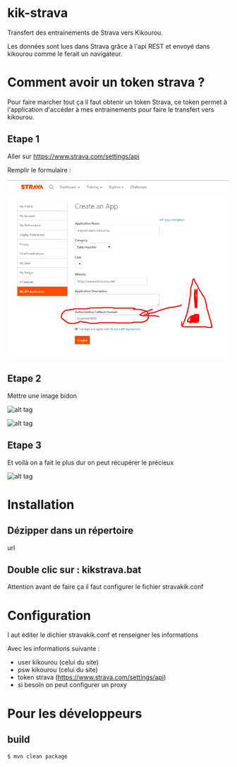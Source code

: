 # kik-strava

Transfert des entrainements de Strava vers Kikourou.

Les données sont lues dans Strava grâce à l'api REST et envoyé dans kikourou comme le ferait un navigateur.

# Comment avoir un token strava ?

Pour faire marcher tout ça il faut obtenir un token Strava, ce token permet à l'application d'accéder à mes entrainements pour faire le transfert vers kikourou.

## Etape 1

Aller sur https://www.strava.com/settings/api

Remplir le formulaire :

![alt tag](https://raw.githubusercontent.com/kekepins/strava/img/img/strava21.png)

## Etape 2

Mettre une image bidon

![alt tag](https://raw.githubusercontent.com/kekepins/strava/img/img/strava3.png)

![alt tag](https://raw.githubusercontent.com/kekepins/strava/img/img/strava4.png)

## Etape 3

Et voilà on a fait le plus dur on peut récupérer le précieux

![alt tag](https://raw.githubusercontent.com/kekepins/strava/img/img/srtava5.png)

# Installation

## Dézipper dans un répertoire
url 

## Double clic sur : kikstrava.bat

Attention avant de faire ça il faut configurer le fichier stravakik.conf

# Configuration

I aut éditer le dichier 
stravakik.conf et renseigner les informations 

Avec les informations suivante :

* user kikourou (celui du site)
* psw kikourou (celui du site) 
* token strava (https://www.strava.com/settings/api)
* si besoin on peut configurer un proxy

# Pour les développeurs

## build

```
$ mvn clean package
```
